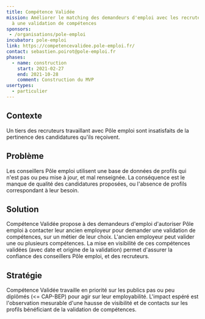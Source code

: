 ```yaml
---
title: Compétence Validée
mission: Améliorer le matching des demandeurs d'emploi avec les recruteurs grâce
  à une validation de compétences
sponsors:
 - /organisations/pole-emploi
incubator: pole-emploi
link: https://competencevalidee.pole-emploi.fr/
contact: sebastien.poirot@pole-emploi.fr
phases:
  - name: construction
    start: 2021-02-27
    end: 2021-10-28
    comment: Construction du MVP
usertypes:
  - particulier
---
```

## Contexte

Un tiers des recruteurs travaillant avec Pôle emploi sont insatisfaits de la pertinence des candidatures qu'ils reçoivent.

## Problème

Les conseillers Pôle emploi utilisent une base de données de profils qui n'est pas ou peu mise à jour, et mal renseignée. La conséquence est le manque de qualité des candidatures proposées, ou l'absence de profils correspondant à leur besoin.

## Solution

Compétence Validée propose à des demandeurs d'emploi d'autoriser Pôle emploi à contacter leur ancien employeur pour demander une validation de compétences, sur un métier de leur choix. L'ancien employeur peut valider une ou plusieurs compétences. La mise en visibilité de ces compétences validées (avec date et origine de la validation) permet d'assurer la confiance des conseillers Pôle emploi, et des recruteurs.

## Stratégie

Compétence Validée travaille en priorité sur les publics pas ou peu diplômés (<= CAP-BEP) pour agir sur leur employabilité. L'impact espéré est l'observation mesurable d'une hausse de visibilité et de contacts sur les profils bénéficiant de la validation de compétences.
